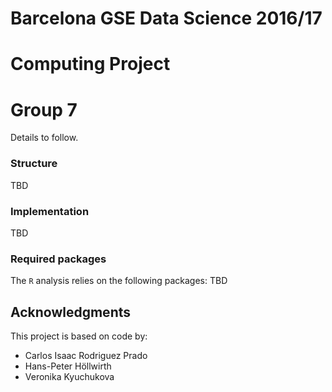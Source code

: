 # Barcelona GSE Data Science 2016/17
# Computing Project
# Group 7

Details to follow.

### Structure

TBD

### Implementation

TBD

### Required packages

The `R` analysis relies on the following packages: TBD

## Acknowledgments

This project is based on code by: 
- Carlos Isaac Rodriguez Prado
- Hans-Peter Höllwirth
- Veronika Kyuchukova



